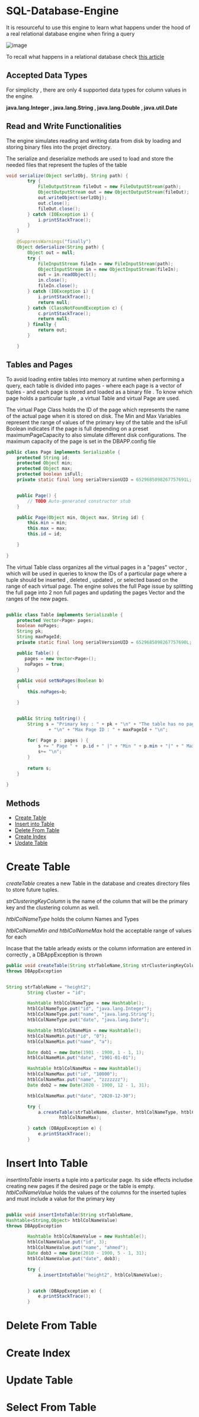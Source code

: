 # SQL-Database-Engine



 It is resourceful to use this engine to learn what happens under the hood of a real relational database engine when firing a query 

![image](https://user-images.githubusercontent.com/65868639/117134010-514ad580-ada5-11eb-8d07-a885a554fae5.png)

To recall what happens in a relational database check [this article](https://www.geeksforgeeks.org/relational-model-in-dbms/)


## Accepted Data Types 
For simplicity , there are only 4 supported data types for column values in the engine. 

**java.lang.Integer , java.lang.String , java.lang.Double , java.util.Date**


## Read and Write Functionalities
The engine simulates reading and writing data from disk by loading and storing binary files into the projet directory. 

The serialize and deserialize methods are used to load and store the needed files that represent the tuples of the table

```java
void serialize(Object serlzObj, String path) {
		try {
			FileOutputStream fileOut = new FileOutputStream(path);
			ObjectOutputStream out = new ObjectOutputStream(fileOut);
			out.writeObject(serlzObj);
			out.close();
			fileOut.close();
		} catch (IOException i) {
			i.printStackTrace();
		}
	}

	@SuppressWarnings("finally")
	Object deSerialize(String path) {
		Object out = null;
		try {
			FileInputStream fileIn = new FileInputStream(path);
			ObjectInputStream in = new ObjectInputStream(fileIn);
			out = in.readObject();
			in.close();
			fileIn.close();
		} catch (IOException i) {
			i.printStackTrace();
			return null;
		} catch (ClassNotFoundException c) {
			c.printStackTrace();
			return null;
		} finally {
			return out;
		}

	}

```


## Tables and Pages 
To avoid loading entire tables into memory at runtime when performing a query, each table is divided into pages - where each page is a vector of tuples - and each page is stored and loaded as a binary file . To know which page holds a particular tuple , a virtual Table and virtual Page are used.

The virtual Page Class holds the ID of the page which represents the name of the actual page when it is stored on disk. The Min and Max Variables represent the range of values of the primary key of the table and the isFull Boolean indicates if the page is full depending on a preset maximumPageCapacity 
to also simulate different disk configurations. The maximum capacity of the page is set in the DBAPP.config file

```java
public class Page implements Serializable {
	protected String id;
	protected Object min;
	protected Object max;
	protected boolean isFull;
    private static final long serialVersionUID = 6529685098267757691L;


	public Page() {
		// TODO Auto-generated constructor stub
	}

	public Page(Object min, Object max, String id) {
		this.min = min;
		this.max = max;
		this.id = id;

	}
	
}

```
The virtual Table class organizes all the virtual pages in a "pages" vector , which will be used in queries to know the IDs of a particular page where a tuple should be inserted , deleted , updated , or selected based on the range of each virtual page. The engine solves the full Page issue by splitting the full page into 2 non full pages and updating the pages Vector and the ranges of the new pages.

```java 

public class Table implements Serializable {
    protected Vector<Page> pages;
    boolean noPages;
    String pk;
    String maxPageId;
    private static final long serialVersionUID = 6529685098267757690L;

	public Table() {
       pages = new Vector<Page>();
       noPages = true;
	}
	
	public void setNoPages(Boolean b)
	{
		this.noPages=b;

	}


	public String toString() {
		String s = "Primary key : " + pk + "\n" + "The table has no pages : " + noPages 
				+ "\n" + "Max Page ID : " + maxPageId + "\n";
		
		for( Page p : pages ) {
			s += " Page " +  p.id + " |" + "Min " + p.min + "|" + " Max " + p.max + " | Page Full  " + p.isFull;
			s+= "\n";
		}
		
		return s;
	}
	
}


```



## Methods
- [ Create Table ](#create-table)
- [ Insert into Table ](#insert-into-table)
- [ Delete From Table ](#delete-from-table)
- [ Create Index ](#create-index)
- [ Update Table ](#update-table)





# Create Table
*createTable* creates a new Table in the database and creates directory files to store future tuples.

*strClusteringKeyColumn* is the name of the column that will be the primary key and the clustering column as well.
 
 *htblColNameType* holds the column Names and Types 
  
 *htblColNameMin and htblColNameMax* hold the acceptable range of values for each

Incase that the table arleady exists or the column information are entered in correctly , a DBAppException is thrown 


```java
public void createTable(String strTableName,String strClusteringKeyColumn, Hashtable<String,String> htblColNameType, Hashtable<String,String> htblColNameMin, Hashtable<String,String> htblColNameMax )
throws DBAppException


String strTableName = "height2";
		String cluster = "id";

		Hashtable htblColNameType = new Hashtable();
		htblColNameType.put("id", "java.lang.Integer");
		htblColNameType.put("name", "java.lang.String");
		htblColNameType.put("date", "java.lang.Date");

		Hashtable htblColNameMin = new Hashtable();
		htblColNameMin.put("id", "0");
		htblColNameMin.put("name", "a");

		Date dob1 = new Date(1901 - 1900, 1 - 1, 1);
		htblColNameMin.put("date", "1901-01-01");

		Hashtable htblColNameMax = new Hashtable();
		htblColNameMax.put("id", "10000");
		htblColNameMax.put("name", "zzzzzzz");
		Date dob2 = new Date(2020 - 1900, 12 - 1, 31);

		htblColNameMax.put("date", "2020-12-30");

		try {
			a.createTable(strTableName, cluster, htblColNameType, htblColNameMin,
					htblColNameMax);

		} catch (DBAppException e) {
			e.printStackTrace();
		}

```



# Insert Into Table

*insertIntoTable* inserts a tuple into a particular page. 
Its side effects  includse creating new pages if the desired page or the table is empty.
*htblColNameValue* holds the values of the columns for the inserted tuples and must include a value for the primary key


```java

public void insertIntoTable(String strTableName,
Hashtable<String,Object> htblColNameValue)
throws DBAppException

		Hashtable htblColNameValue = new Hashtable();
		htblColNameValue.put("id", 3);
		htblColNameValue.put("name", "ahmed");
		Date dob3 = new Date(2010 - 1900, 5 - 1, 31);
		htblColNameValue.put("date", dob3);

		try {
			a.insertIntoTable("height2", htblColNameValue);


		} catch (DBAppException e) {
			e.printStackTrace();
		}
 ```


# Delete From Table

# Create Index 

# Update Table 

# Select From Table






